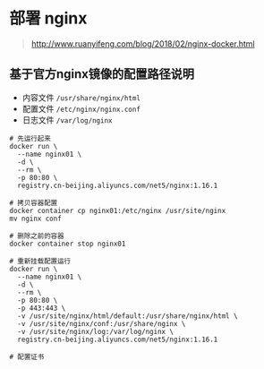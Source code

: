 # 部署 nginx

> http://www.ruanyifeng.com/blog/2018/02/nginx-docker.html

## 基于官方nginx镜像的配置路径说明
+ 内容文件 `/usr/share/nginx/html`
+ 配置文件 `/etc/nginx/nginx.conf`
+ 日志文件 `/var/log/nginx`

``` shell
# 先运行起来
docker run \
  --name nginx01 \
  -d \
  --rm \
  -p 80:80 \
  registry.cn-beijing.aliyuncs.com/net5/nginx:1.16.1

# 拷贝容器配置
docker container cp nginx01:/etc/nginx /usr/site/nginx
mv nginx conf   

# 删除之前的容器
docker container stop nginx01

# 重新挂载配置运行
docker run \
  --name nginx01 \
  -d \
  --rm \
  -p 80:80 \
  -p 443:443 \
  -v /usr/site/nginx/html/default:/usr/share/nginx/html \
  -v /usr/site/nginx/conf:/usr/share/nginx \
  -v /usr/site/nginx/log:/var/log/nginx \
  registry.cn-beijing.aliyuncs.com/net5/nginx:1.16.1

# 配置证书

```